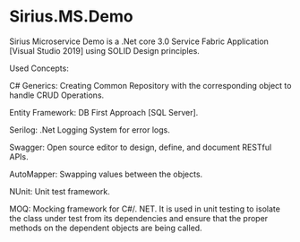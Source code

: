 # Sirius.MS.Demo

Sirius Microservice Demo is a .Net core 3.0 Service Fabric Application [Visual Studio 2019] using SOLID Design principles.


Used Concepts:

C# Generics: Creating Common Repository with the corresponding object to handle CRUD Operations.

Entity Framework: DB First Approach [SQL Server].

Serilog: .Net Logging System for error logs.

Swagger: Open source editor to design, define, and document RESTful APIs.

AutoMapper: Swapping values between the objects.

NUnit: Unit test framework.

MOQ: Mocking framework for C#/. NET. It is used in unit testing to isolate the class under test from its dependencies and ensure that the proper methods on the dependent objects are being called.



